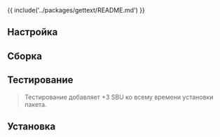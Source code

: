 {{ include('../packages/gettext/README.md') }}

## Настройка

<package-script :package="'gettext'" :type="'configure'"></package-script>

## Сборка

<package-script :package="'gettext'" :type="'build'"></package-script>

## Тестирование

<package-script :package="'gettext'" :type="'test'"></package-script>

> Тестирование добавляет +3 SBU ко всему времени установки пакета.

## Установка

<package-script :package="'gettext'" :type="'install'"></package-script>


